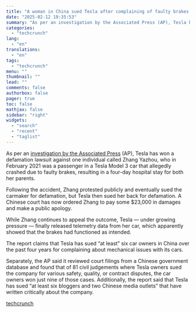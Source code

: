 ```yaml
---
title: "A woman in China sued Tesla after complaining of faulty brakes — now she’s paying Tesla $23K"
date: "2025-02-12 19:35:53"
summary: "As per an investigation by the Associated Press (AP), Tesla has won a defamation lawsuit against one individual called Zhang Yazhou, who in February 2021 was a passenger in a Tesla Model 3 car that allegedly crashed due to faulty brakes, resulting in a four-day hospital stay for both her..."
categories:
  - "techcrunch"
lang:
  - "en"
translations:
  - "en"
tags:
  - "techcrunch"
menu: ""
thumbnail: ""
lead: ""
comments: false
authorbox: false
pager: true
toc: false
mathjax: false
sidebar: "right"
widgets:
  - "search"
  - "recent"
  - "taglist"
---
```


As per an [investigation by the Associated Press](https://apnews.com/article/tesla-china-lawsuits-musk-investigation-58b10ccace488784fcc63646ab78b410) (AP), Tesla has won a defamation lawsuit against one individual called Zhang Yazhou, who in February 2021 was a passenger in a Tesla Model 3 car that allegedly crashed due to faulty brakes, resulting in a four-day hospital stay for both her parents.

Following the accident, Zhang protested publicly and eventually sued the carmaker for defamation, but Tesla then sued her back for defamation. A Chinese court has now ordered Zhang to pay some $23,000 in damages and make a public apology.

While Zhang continues to appeal the outcome, Tesla — under growing pressure — finally released telemetry data from her car, which apparently showed that the brakes had functioned as intended.

The report claims that Tesla has sued “at least” six car owners in China over the past four years for complaining about mechanical issues with its cars.

Separately, the AP said it reviewed court filings from a Chinese government database and found that of 81 civil judgements where Tesla owners sued the company for various safety, quality, or contract disputes, the car owners won just nine of those cases. Additionally, the report said that Tesla has sued “at least six bloggers and two Chinese media outlets” that have written critically about the company.

[techcrunch](https://techcrunch.com/2025/02/12/a-woman-in-china-sued-tesla-after-complaining-of-faulty-brakes-now-shes-paying-tesla-23k/)
